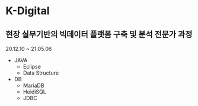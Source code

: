 # K-Digital
## 현장 실무기반의 빅데이터 플랫폼 구축 및 분석 전문가 과정
20.12.10 ~ 21.05.06

* JAVA
  * Eclipse
  * Data Structure
* DB
  * MariaDB
  * HeidiSQL
  * JDBC
